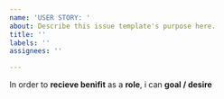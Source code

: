 ```yaml
---
name: 'USER STORY: '
about: Describe this issue template's purpose here.
title: ''
labels: ''
assignees: ''

---
```


In order to **recieve benifit** as a **role**, i can **goal / desire**

